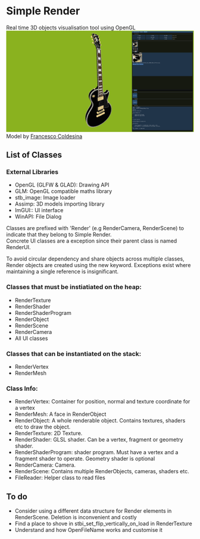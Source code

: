 # Simple Render
Real time 3D objects visualisation tool using OpenGL  
![preview](readme_imgs/preview.png)  
Model by [Francesco Coldesina](https://sketchfab.com/3d-models/gibson-from-rickgreeve-cee58deadaa44425bbb4bf8f0ec46b44)


## List of Classes

### External Libraries
* OpenGL (GLFW & GLAD): Drawing API
* GLM: OpenGL compatible maths library
* stb_image: Image loader
* Assimp: 3D models importing library
* ImGUI:: UI interface
* WinAPI: File Dialog

Classes are prefixed with 'Render' (e.g RenderCamera, RenderScene) to indicate that they belong to Simple Render.   
Concrete UI classes are a exception since their parent class is named RenderUI.  

To avoid circular dependency and share objects across multiple classes, Render objects are created using the new keyword. Exceptions exist where maintaining a single reference is insignificant.


### Classes that must be instiatiated on the heap:  

* RenderTexture
* RenderShader
* RenderShaderProgram
* RenderObject
* RenderScene
* RenderCamera
* All UI classes

### Classes that can be instantiated on the stack:
* RenderVertex
* RenderMesh

### Class Info:
* RenderVertex: Container for position, normal and texture coordinate for a vertex
* RenderMesh: A face in RenderObject
* RenderObject: A whole renderable object. Contains textures, shaders etc to draw the object.
* RenderTexture: 2D Texture.
* RenderShader: GLSL shader. Can be a vertex, fragment or geometry shader.
* RenderShaderProgram: shader program. Must have a vertex and a fragment shader to operate. Geometry shader is optional
* RenderCamera: Camera.
* RenderScene: Contains multiple RenderObjects, cameras, shaders etc.
* FileReader: Helper class to read files



## To do
* Consider using a different data structure for Render elements in RenderScene. Deletion is inconvenient and costly
* Find a place to shove in stbi_set_flip_vertically_on_load in RenderTexture
* Understand and how OpenFileName works and customise it
